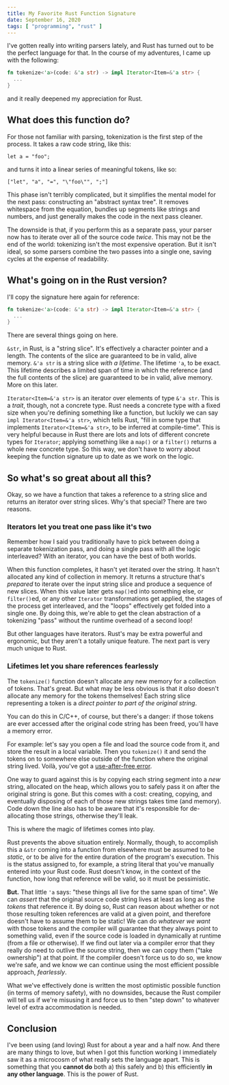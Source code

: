 ```yaml
---
title: My Favorite Rust Function Signature
date: September 16, 2020
tags: [ "programming", "rust" ]
---
```


I've gotten really into writing parsers lately, and Rust has turned out to be 
the perfect language for that. In the course of my adventures, I came up with
the following:

```rust
fn tokenize<'a>(code: &'a str) -> impl Iterator<Item=&'a str> {
  ...
}
```

and it really deepened my appreciation for Rust.

## What does this function do?

For those not familiar with parsing, tokenization is the first step of the 
process. It takes a raw code string, like this:

```
let a = "foo";
```

and turns it into a linear series of meaningful tokens, like so:

```
["let", "a", "=", "\"foo\"", ";"]
```

This phase isn't terribly complicated, but it simplifies the mental model for 
the next pass: constructing an "abstract syntax tree". It removes whitespace 
from the equation, bundles up segments like strings and numbers, and just 
generally makes the code in the next pass cleaner.

The downside is that, if you perform this as a separate pass, your parser now 
has to iterate over all of the source code *twice*. This may not be the end of 
the world: tokenizing isn't the most expensive operation. But it isn't ideal,
so some parsers combine the two passes into a single one, saving cycles at the 
expense of readability.

## What's going on in the Rust version?

I'll copy the signature here again for reference:

```rust
fn tokenize<'a>(code: &'a str) -> impl Iterator<Item=&'a str> {
  ...
}
```

There are several things going on here.

`&str`, in Rust, is a "string slice". It's effectively a character pointer and a 
length. The contents of the slice are guaranteed to be in valid, alive memory.
`&'a str` is a string slice *with a lifetime*. The lifetime `'a`, to be 
exact. This lifetime describes a limited span of time in which the 
reference (and the full contents of the slice) are guaranteed to be in valid, 
alive memory. More on this later.

`Iterator<Item=&'a str>` is an iterator over elements of type `&'a str`. This
is a *trait*, though, not a concrete type. Rust needs a concrete type with a 
fixed size when you're defining something like a function, but luckily we can 
say `impl Iterator<Item=&'a str>`, which tells Rust, "fill in some type that 
implements `Iterator<Item=&'a str>`, to be inferred at compile-time". This is 
very helpful because in Rust there are lots and lots of different concrete types 
for `Iterator`; applying something like a `map()` or a `filter()` returns a whole 
new concrete type. So this way, we don't have to worry about keeping the 
function signature up to date as we work on the logic.

## So what's so great about all this?

Okay, so we have a function that takes a reference to a string slice and returns
an iterator over string slices. Why's that special? There are two reasons.

### Iterators let you treat one pass like it's two

Remember how I said you traditionally have to pick between doing a separate 
tokenization pass, and doing a single pass with all the logic interleaved? With
an iterator, you can have the best of both worlds.

When this function completes, it hasn't yet iterated over the string. It hasn't 
allocated any kind of collection in memory. It returns a structure that's 
*prepared* to iterate over the input string slice and produce a sequence of new 
slices. When this value later gets `map()`ed into something else, or 
`filter()`ed, or any other `Iterator` transformations get applied, the stages 
of the process get interleaved, and the "loops" effectively get folded into a 
single one. By doing this, we're able to get the clean abstraction of a 
tokenizing "pass" without the runtime overhead of a second loop!

But other languages have iterators. Rust's may be extra powerful and ergonomic,
but they aren't a totally unique feature. The next part is very much unique to
Rust.

### Lifetimes let you share references fearlessly

The `tokenize()` function doesn't allocate any new memory for a collection of
tokens. That's great. But what may be less obvious is that it *also* doesn't 
allocate any memory for the tokens themselves! Each string slice representing a
token is a *direct pointer to part of the original string*.

You can do this in C/C++, of course, but there's a danger: if those tokens are
ever accessed after the original code string has been freed, you'll have a 
memory error.

For example: let's say you open a file and load the source code from it, and 
store the result in a local variable. Then you `tokenize()` it and send the 
tokens on to somewhere else outside of the function where the original string
lived. Voilà, you've got a [use-after-free error](https://en.wikipedia.org/wiki/Dangling_pointer).

One way to guard against this is by copying each string segment into a *new* 
string, allocated on the heap, which allows you to safely pass it on after the
original string is gone. But this comes with a cost: creating, copying, and 
eventually disposing of each of those new strings takes time (and memory). Code 
down the line also has to be aware that it's responsible for de-allocating those 
strings, otherwise they'll leak.

This is where the magic of lifetimes comes into play.

Rust prevents the above situation entirely. Normally, though, to accomplish this 
a `&str` coming into a function from elsewhere must be assumed to be *static*, 
or to be alive for the entire duration of the program's execution. This is the 
status assigned to, for example, a string literal that you've manually entered 
into your Rust code. Rust doesn't know, in the context of the function, how 
long that reference will be valid, so it must be pessimistic.

**But.** That little `'a` says: "these things all live for the same span of time". We 
can *assert* that the original source code string lives at least as long as the 
*tokens* that reference it. By doing so, Rust can reason about whether or not
those resulting token references are valid at a given point, and therefore 
doesn't have to assume them to be static! We can do *whatever we want* with 
those tokens and the compiler will guarantee that they always point to something 
valid, even if the source code is loaded in dynamically at runtime (from a file 
or otherwise). If we find out later via a compiler error that they really do 
need to outlive the source string, then we can copy them ("take ownership") at
that point. If the compiler doesn't force us to do so, we know we're safe, 
and we know we can continue using the most efficient possible approach, 
*fearlessly*.

What we've effectively done is written the most optimistic possible function 
(in terms of memory safety), with no downsides, because the Rust compiler will
tell us if we're misusing it and force us to then "step down" to whatever level 
of extra accommodation is needed.

## Conclusion

I've been using (and loving) Rust for about a year and a half now. And there are 
many things to love, but when I got this function working I immediately saw it 
as a microcosm of what really sets the language apart. This is something that 
you **cannot do** both a) this safely and b) this efficiently **in any other 
language**. This is the power of Rust.